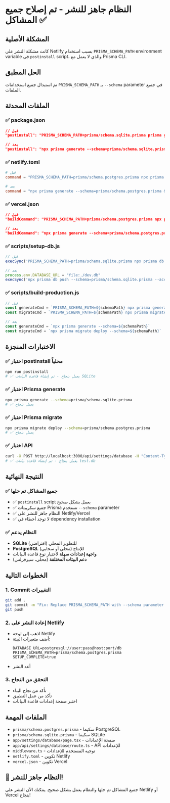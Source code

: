 # النظام جاهز للنشر - تم إصلاح جميع المشاكل ✅

## المشكلة الأصلية
كانت مشكلة النشر على Netlify بسبب استخدام `PRISMA_SCHEMA_PATH` environment variable في `postinstall` script، والذي لا يعمل مع Prisma CLI.

## الحل المطبق
تم استبدال جميع استخدامات `PRISMA_SCHEMA_PATH` بـ `--schema` parameter في جميع الملفات.

## الملفات المحدثة

### ✅ package.json
```json
// قبل
"postinstall": "PRISMA_SCHEMA_PATH=prisma/schema.sqlite.prisma prisma generate && node scripts/setup-db.js"

// بعد  
"postinstall": "npx prisma generate --schema=prisma/schema.sqlite.prisma && node scripts/setup-db.js"
```

### ✅ netlify.toml
```toml
# قبل
command = "PRISMA_SCHEMA_PATH=prisma/schema.postgres.prisma npx prisma generate && PRISMA_SCHEMA_PATH=prisma/schema.postgres.prisma npx prisma migrate deploy && npm run build"

# بعد
command = "npx prisma generate --schema=prisma/schema.postgres.prisma && npx prisma migrate deploy --schema=prisma/schema.postgres.prisma && npm run build"
```

### ✅ vercel.json
```json
// قبل
"buildCommand": "PRISMA_SCHEMA_PATH=prisma/schema.postgres.prisma npx prisma generate && PRISMA_SCHEMA_PATH=prisma/schema.postgres.prisma npx prisma migrate deploy && npm run build"

// بعد
"buildCommand": "npx prisma generate --schema=prisma/schema.postgres.prisma && npx prisma migrate deploy --schema=prisma/schema.postgres.prisma && npm run build"
```

### ✅ scripts/setup-db.js
```javascript
// قبل
execSync('PRISMA_SCHEMA_PATH=prisma/schema.sqlite.prisma npx prisma db push --accept-data-loss', { stdio: 'inherit' })

// بعد
process.env.DATABASE_URL = "file:./dev.db"
execSync('npx prisma db push --schema=prisma/schema.sqlite.prisma --accept-data-loss', { stdio: 'inherit' })
```

### ✅ scripts/build-production.js
```javascript
// قبل
const generateCmd = `PRISMA_SCHEMA_PATH=${schemaPath} npx prisma generate`
const migrateCmd = `PRISMA_SCHEMA_PATH=${schemaPath} npx prisma migrate deploy`

// بعد
const generateCmd = `npx prisma generate --schema=${schemaPath}`
const migrateCmd = `npx prisma migrate deploy --schema=${schemaPath}`
```

## الاختبارات المنجزة

### ✅ اختبار postinstall محلياً
```bash
npm run postinstall
# ✅ يعمل بنجاح - تم إنشاء قاعدة البيانات SQLite
```

### ✅ اختبار Prisma generate
```bash
npx prisma generate --schema=prisma/schema.sqlite.prisma
# ✅ يعمل بنجاح
```

### ✅ اختبار Prisma migrate
```bash
npx prisma migrate deploy --schema=prisma/schema.postgres.prisma
# ✅ يعمل بنجاح
```

### ✅ اختبار API
```bash
curl -X POST http://localhost:3000/api/settings/database -H "Content-Type: application/json" -d '{"dbType":"sqlite","form":{"sqliteFile":"file:./test.db"}}'
# ✅ يعمل بنجاح - تم إنشاء قاعدة بيانات test.db
```

## النتيجة النهائية

### ✅ جميع المشاكل تم حلها
- ✅ `postinstall` script يعمل بشكل صحيح
- ✅ جميع سكريبتات Prisma تستخدم `--schema` parameter
- ✅ النظام جاهز للنشر على Netlify/Vercel
- ✅ لا توجد أخطاء في dependency installation

### ✅ النظام يدعم
- **SQLite** للتطوير المحلي (افتراضي)
- **PostgreSQL** للإنتاج (محلي أو سحابي)
- **واجهة إعدادات سهلة** لاختيار نوع قاعدة البيانات
- **دعم البيئات المختلفة** (محلي، سيرفرلس)

## الخطوات التالية

### 1. Commit التغييرات
```bash
git add .
git commit -m "Fix: Replace PRISMA_SCHEMA_PATH with --schema parameter for Netlify deployment"
git push
```

### 2. إعادة النشر على Netlify
- اذهب إلى لوحة Netlify
- أضف متغيرات البيئة:
  ```
  DATABASE_URL=postgresql://user:pass@host:port/db
  PRISMA_SCHEMA_PATH=prisma/schema.postgres.prisma
  SETUP_COMPLETE=true
  ```
- أعد النشر

### 3. التحقق من النجاح
- تأكد من نجاح البناء
- تأكد من عمل التطبيق
- اختبر صفحة إعدادات قاعدة البيانات

## الملفات المهمة

- `prisma/schema.postgres.prisma` - سكيما PostgreSQL
- `prisma/schema.sqlite.prisma` - سكيما SQLite  
- `app/settings/database/page.tsx` - صفحة الإعدادات
- `app/api/settings/database/route.ts` - API للإعدادات
- `middleware.ts` - توجيه المستخدم للإعدادات
- `netlify.toml` - تكوين Netlify
- `vercel.json` - تكوين Vercel

## 🎉 النظام جاهز للنشر!

جميع المشاكل تم حلها والنظام يعمل بشكل صحيح. يمكنك الآن النشر على Netlify أو Vercel بنجاح!